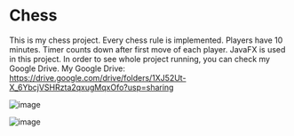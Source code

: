 # Chess
This is my chess project.
Every chess rule is implemented.
Players have 10 minutes.
Timer counts down after first move of each player.
JavaFX is used in this project.
In order to see whole project running, you can check my Google Drive.
My Google Drive: https://drive.google.com/drive/folders/1XJ52Ut-X_6YbcjVSHRzta2qxugMqxOfo?usp=sharing

![image](https://github.com/BatuUzun/Chess/assets/103521291/6a7b172e-e96f-4b70-b2b7-d24cdab361cb)

![image](https://github.com/BatuUzun/Chess/assets/103521291/6684c673-cbb7-466d-a22c-c2b95afc9208)

